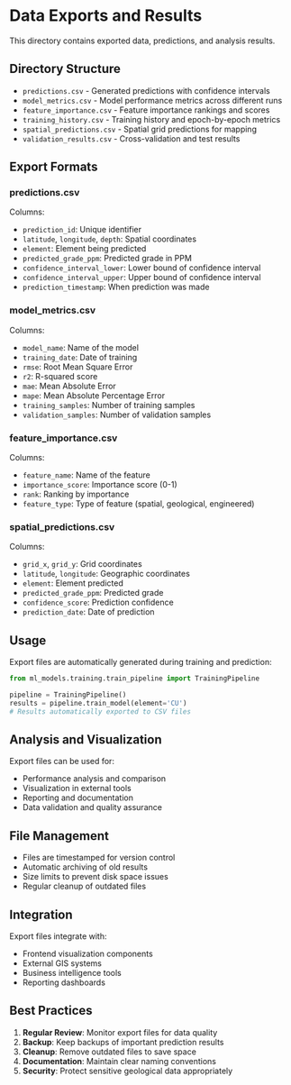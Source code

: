 # Data Exports and Results

This directory contains exported data, predictions, and analysis results.

## Directory Structure

- `predictions.csv` - Generated predictions with confidence intervals
- `model_metrics.csv` - Model performance metrics across different runs
- `feature_importance.csv` - Feature importance rankings and scores
- `training_history.csv` - Training history and epoch-by-epoch metrics
- `spatial_predictions.csv` - Spatial grid predictions for mapping
- `validation_results.csv` - Cross-validation and test results

## Export Formats

### predictions.csv
Columns:
- `prediction_id`: Unique identifier
- `latitude`, `longitude`, `depth`: Spatial coordinates
- `element`: Element being predicted
- `predicted_grade_ppm`: Predicted grade in PPM
- `confidence_interval_lower`: Lower bound of confidence interval
- `confidence_interval_upper`: Upper bound of confidence interval
- `prediction_timestamp`: When prediction was made

### model_metrics.csv
Columns:
- `model_name`: Name of the model
- `training_date`: Date of training
- `rmse`: Root Mean Square Error
- `r2`: R-squared score
- `mae`: Mean Absolute Error
- `mape`: Mean Absolute Percentage Error
- `training_samples`: Number of training samples
- `validation_samples`: Number of validation samples

### feature_importance.csv
Columns:
- `feature_name`: Name of the feature
- `importance_score`: Importance score (0-1)
- `rank`: Ranking by importance
- `feature_type`: Type of feature (spatial, geological, engineered)

### spatial_predictions.csv
Columns:
- `grid_x`, `grid_y`: Grid coordinates
- `latitude`, `longitude`: Geographic coordinates
- `element`: Element predicted
- `predicted_grade_ppm`: Predicted grade
- `confidence_score`: Prediction confidence
- `prediction_date`: Date of prediction

## Usage

Export files are automatically generated during training and prediction:

```python
from ml_models.training.train_pipeline import TrainingPipeline

pipeline = TrainingPipeline()
results = pipeline.train_model(element='CU')
# Results automatically exported to CSV files
```

## Analysis and Visualization

Export files can be used for:
- Performance analysis and comparison
- Visualization in external tools
- Reporting and documentation
- Data validation and quality assurance

## File Management

- Files are timestamped for version control
- Automatic archiving of old results
- Size limits to prevent disk space issues
- Regular cleanup of outdated files

## Integration

Export files integrate with:
- Frontend visualization components
- External GIS systems
- Business intelligence tools
- Reporting dashboards

## Best Practices

1. **Regular Review**: Monitor export files for data quality
2. **Backup**: Keep backups of important prediction results
3. **Cleanup**: Remove outdated files to save space
4. **Documentation**: Maintain clear naming conventions
5. **Security**: Protect sensitive geological data appropriately
